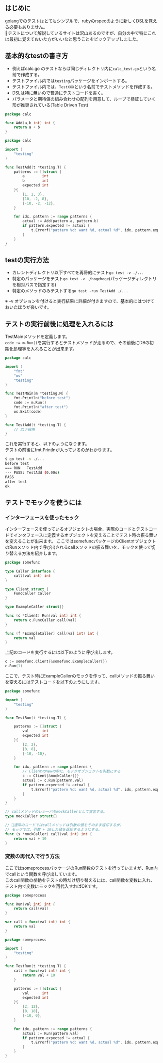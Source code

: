 ## はじめに
golangでのテストはとてもシンプルで、rubyのrspecのように新しくDSLを覚える必要もありません。  
テストについて解説しているサイトは沢山あるのですが、自分の中で特にこれは最初に覚えておいた方がいいなと思うことをピックアップしました。

## 基本的なtestの書き方
- 例えばcalc.go のテストならば同じディレクトリ内に`calc_test.go`という名前で作成する。
- テストファイル内では`testing`パッケージをインポートする。
- テストファイル内では、`TestXXX`という名前でテストメソッドを作成する。
- DSLは特に無いので普通にテストコードを書く。
- パラメータと期待値の組み合わせの配列を用意して、ループで検証していく形が推奨されている(Table Driven Test)

```go:calc.go
package calc

func Add(a,b int) int {
	return a + b
}
```

```go:calc_test.go
package calc

import (
	"testing"
)

func TestAdd(t *testing.T) {
	patterns := []struct {
		a        int
		b        int
		expected int
	}{
		{1, 2, 3},
		{10, -2, 8},
		{-10, -2, -12},
	}

	for idx, pattern := range patterns {
		actual := Add(pattern.a, pattern.b)
		if pattern.expected != actual {
			t.Errorf("pattern %d: want %d, actual %d", idx, pattern.expected, actual)
		}
	}
}
```

## testの実行方法
- カレントディレクトリ以下すべてを再帰的にテスト`go test -v ./...`
- 特定のパッケージをテスト`go test -v ./hogehoge`(パッケージディレクトリを相対パスで指定する)
- 特定のメソッドのみテストする`go test -run TestAdd ./...`

※ -v オプションを付けると実行結果に詳細が付きますので、基本的にはつけておいたほうが良いです。

## テストの実行前後に処理を入れるには
TestMainメソッドを定義します。  
`code := m.Run()`を実行するとテストメソッドが走るので、その前後にDBの初期化処理等を入れることが出来ます。

```go:calc_test.go
package calc

import (
	"fmt"
	"os"
	"testing"
)

func TestMain(m *testing.M) {
	fmt.Println("before test")
	code := m.Run()
	fmt.Println("after test")
	os.Exit(code)
}

func TestAdd(t *testing.T) {
	// 以下省略
}
```

これを実行すると、以下のようになります。  
テストの前後にfmt.Printlnが入っているのがわかります。

```sh
$ go test -v ./...
before test
=== RUN   TestAdd
--- PASS: TestAdd (0.00s)
PASS
after test
ok
```

## テストでモックを使うには
### インターフェースを使ったモック
インターフェースを使っているオブジェクトの場合、実際のコードとテストコードでインタフェースに定義するオブジェクトを変えることでテスト時の振る舞いを変えることが出来ます。
ここではsomefuncパッケージのClientオブジェクトのRunメソッド内で呼び出されるcallメソッドの振る舞いを、モックを使って切り替える方法を紹介します。

```go:somefunc.go
package somefunc

type Caller interface {
	call(val int) int
}

type Client struct {
	FuncCaller Caller
}

type ExampleCaller struct{}

func (c *Client) Run(val int) int {
	return c.FuncCaller.call(val)
}

func (f *ExampleCaller) call(val int) int {
	return val
}
```

上記のコードを実行するには以下のように呼び出します。

```go:main.go
c := somefunc.Client{&somefunc.ExampleCaller{}}
c.Run(1)
```

ここで、テスト時にExampleCallerのモックを作って、callメソッドの振る舞いを変えるにはテストコードを以下のようにします。

```go:somefunc_test.go
package somefunc

import (
	"testing"
)

func TestRun(t *testing.T) {

	patterns := []struct {
		val      int
		expected int
	}{
		{2, 2},
		{8, 8},
		{-10, -10},
	}

	for idx, pattern := range patterns {
		// Clientのnewの際に、モックオブジェクトを引数にする
		c := Client{&mockCaller{}}
		actual := c.Run(pattern.val)
		if pattern.expected != actual {
			t.Errorf("pattern %d: want %d, actual %d", idx, pattern.expected, actual)
		}
	}
}

// callメソッドのレシーバをmockCallerとして宣言する。
type mockCaller struct{}

// 通常のコードではcallメソッドは引数の値をそのまま返却するが、
// モックでは、引数 + 10した値を返却するようにする。
func (s *mockCaller) call(val int) int {
	return val + 10
}
```

### 変数の再代入で行う方法
ここではsomeprocessパッケージのRun関数のテストを行っていますが、Run内でcallという関数を呼び出しています。  
このcall関数の挙動をテストの時だけ切り替えるには、call関数を変数に入れ、テスト内で変数にモックを再代入すればOKです。

```go:someprocess.go
package someprocess

func Run(val int) int {
	return call(val)
}

var call = func(val int) int {
	return val
}
```

```go:someprocess_test.go
package someprocess

import (
	"testing"
)

func TestRun(t *testing.T) {
	call = func(val int) int {
		return val + 10
	}

	patterns := []struct {
		val      int
		expected int
	}{
		{2, 12},
		{8, 18},
		{-10, 0},
	}

	for idx, pattern := range patterns {
		actual := Run(pattern.val)
		if pattern.expected != actual {
			t.Errorf("pattern %d: want %d, actual %d", idx, pattern.expected, actual)
		}
	}
}
```
